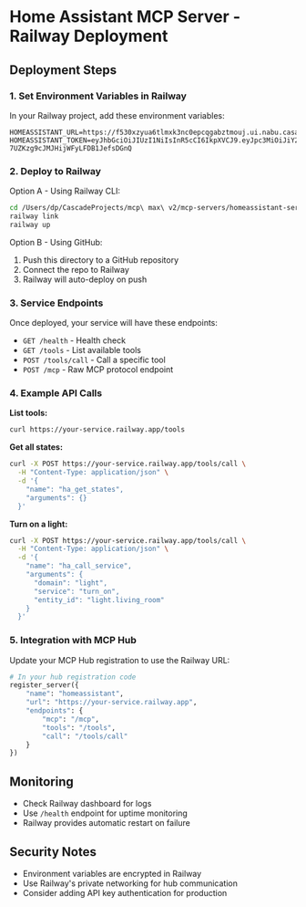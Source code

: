 # Home Assistant MCP Server - Railway Deployment

## Deployment Steps

### 1. Set Environment Variables in Railway

In your Railway project, add these environment variables:

```
HOMEASSISTANT_URL=https://f530xzyua6tlmxk3nc0epcqgabztmouj.ui.nabu.casa
HOMEASSISTANT_TOKEN=eyJhbGciOiJIUzI1NiIsInR5cCI6IkpXVCJ9.eyJpc3MiOiJiY2JmZGU4NDA3ODM0ODMyOGRkYWJmMGY5ODNjOTRlMCIsImlhdCI6MTc1NTM5NTU4NywiZXhwIjoyMDcwNzU1NTg3fQ.19EaM0_E1Rvc-7UZKzg9cJMJHijWFyLFDB1JefsDGnQ
```

### 2. Deploy to Railway

Option A - Using Railway CLI:
```bash
cd /Users/dp/CascadeProjects/mcp\ max\ v2/mcp-servers/homeassistant-server
railway link
railway up
```

Option B - Using GitHub:
1. Push this directory to a GitHub repository
2. Connect the repo to Railway
3. Railway will auto-deploy on push

### 3. Service Endpoints

Once deployed, your service will have these endpoints:

- `GET /health` - Health check
- `GET /tools` - List available tools
- `POST /tools/call` - Call a specific tool
- `POST /mcp` - Raw MCP protocol endpoint

### 4. Example API Calls

**List tools:**
```bash
curl https://your-service.railway.app/tools
```

**Get all states:**
```bash
curl -X POST https://your-service.railway.app/tools/call \
  -H "Content-Type: application/json" \
  -d '{
    "name": "ha_get_states",
    "arguments": {}
  }'
```

**Turn on a light:**
```bash
curl -X POST https://your-service.railway.app/tools/call \
  -H "Content-Type: application/json" \
  -d '{
    "name": "ha_call_service",
    "arguments": {
      "domain": "light",
      "service": "turn_on",
      "entity_id": "light.living_room"
    }
  }'
```

### 5. Integration with MCP Hub

Update your MCP Hub registration to use the Railway URL:

```python
# In your hub registration code
register_server({
    "name": "homeassistant",
    "url": "https://your-service.railway.app",
    "endpoints": {
        "mcp": "/mcp",
        "tools": "/tools",
        "call": "/tools/call"
    }
})
```

## Monitoring

- Check Railway dashboard for logs
- Use `/health` endpoint for uptime monitoring
- Railway provides automatic restart on failure

## Security Notes

- Environment variables are encrypted in Railway
- Use Railway's private networking for hub communication
- Consider adding API key authentication for production
